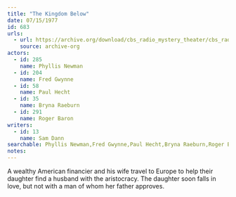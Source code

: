 ```yaml
---
title: "The Kingdom Below"
date: 07/15/1977
id: 683
urls: 
  - url: https://archive.org/download/cbs_radio_mystery_theater/cbs_radio_mystery_theater-0651-0700.zip/cbs_radio_mystery_theater-0651-0700%2Fcbsrmt_0683_the_kingdom_below.mp3
    source: archive-org
actors:  
  - id: 285
    name: Phyllis Newman  
  - id: 204
    name: Fred Gwynne  
  - id: 58
    name: Paul Hecht  
  - id: 35
    name: Bryna Raeburn  
  - id: 291
    name: Roger Baron
writers:  
  - id: 13
    name: Sam Dann
searchable: Phyllis Newman,Fred Gwynne,Paul Hecht,Bryna Raeburn,Roger Baron Sam Dann
notes:  
---
```

A wealthy American financier and his wife travel to Europe to help their daughter find a husband with the aristocracy. The daughter soon falls in love, but not with a man of whom her father approves.